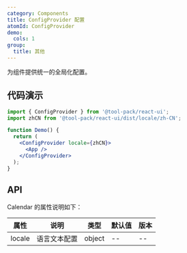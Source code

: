 ```yaml
---
category: Components
title: ConfigProvider 配置
atomId: ConfigProvider
demo:
  cols: 1
group:
  title: 其他
---
```


为组件提供统一的全局化配置。

## 代码演示

```jsx | pure
import { ConfigProvider } from '@tool-pack/react-ui';
import zhCN from '@tool-pack/react-ui/dist/locale/zh-CN';

function Demo() {
  return (
    <ConfigProvider locale={zhCN}>
      <App />
    </ConfigProvider>
  );
}
```

## API

Calendar 的属性说明如下：

| 属性   | 说明         | 类型   | 默认值 | 版本 |
| ------ | ------------ | ------ | ------ | ---- |
| locale | 语言文本配置 | object | --     | --   |
